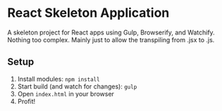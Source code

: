 # React Skeleton Application
A skeleton project for React apps using Gulp, Browserify, and Watchify. Nothing
too complex. Mainly just to allow the transpiling from .jsx to .js.

## Setup
1. Install modules: `npm install`
2. Start build (and watch for changes): `gulp`
3. Open `index.html` in your browser
4. Profit!
